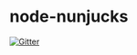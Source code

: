 # node-nunjucks

[![Gitter](https://badges.gitter.im/ocallaghanit/node-nunjucks.svg)](https://gitter.im/ocallaghanit/node-nunjucks?utm_source=badge&utm_medium=badge&utm_campaign=pr-badge&utm_content=badge)